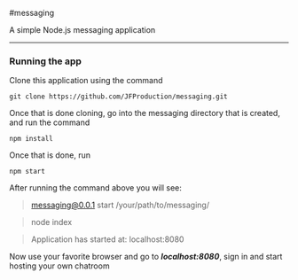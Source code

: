 #messaging

A simple Node.js messaging application

---

### Running the app
Clone this application using the command

	git clone https://github.com/JFProduction/messaging.git

Once that is done cloning, go into the messaging directory that is created, and run the command

    npm install
  
Once that is done, run
       
	npm start

After running the command above you will see: 
> messaging@0.0.1 start /your/path/to/messaging/

> node index

> Application has started at: localhost:8080

Now use your favorite browser and go to ***localhost:8080***, sign in and start hosting your own chatroom
